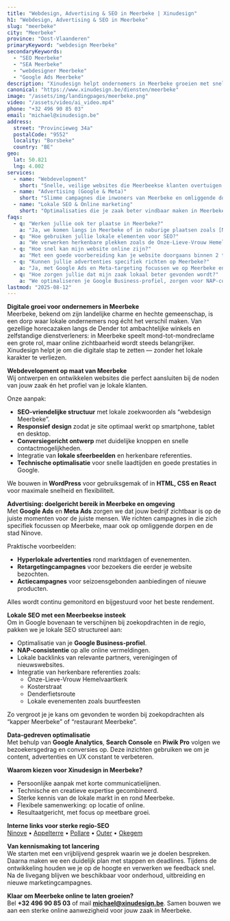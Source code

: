 ```yaml
---
title: "Webdesign, Advertising & SEO in Meerbeke | Xinudesign"
h1: "Webdesign, Advertising & SEO in Meerbeke"
slug: "meerbeke"
city: "Meerbeke"
province: "Oost-Vlaanderen"
primaryKeyword: "webdesign Meerbeke"
secondaryKeywords:
  - "SEO Meerbeke"
  - "SEA Meerbeke"
  - "webdesigner Meerbeke"
  - "Google Ads Meerbeke"
description: "Xinudesign helpt ondernemers in Meerbeke groeien met snelle websites, doelgerichte advertenties en lokale SEO-strategieën die inspelen op de eigenheid van het dorp."
canonical: "https://www.xinudesign.be/diensten/meerbeke"
image: "/assets/img/landingpages/meerbeke.png"
video: "/assets/video/ai_video.mp4"
phone: "+32 496 90 85 03"
email: "michael@xinudesign.be"
address:
  street: "Provincieweg 34a"
  postalCode: "9552"
  locality: "Borsbeke"
  country: "BE"
geo:
  lat: 50.821
  lng: 4.002
services:
  - name: "Webdevelopment"
    short: "Snelle, veilige websites die Meerbeekse klanten overtuigen en converteren."
  - name: "Advertising (Google & Meta)"
    short: "Slimme campagnes die inwoners van Meerbeke en omliggende dorpen gericht bereiken."
  - name: "Lokale SEO & Online marketing"
    short: "Optimalisaties die je zaak beter vindbaar maken in Meerbeke en omgeving."
faqs:
  - q: "Werken jullie ook ter plaatse in Meerbeke?"
    a: "Ja, we komen langs in Meerbeke of in naburige plaatsen zoals [Ninove](/diensten/ninove), [Appelterre](/diensten/appelterre) en [Pollare](/diensten/pollare). Online afspraken zijn ook mogelijk."
  - q: "Hoe gebruiken jullie lokale elementen voor SEO?"
    a: "We verwerken herkenbare plekken zoals de Onze-Lieve-Vrouw Hemelvaartkerk, de Kosterstraat en de Denderfietsroute in teksten, meta-data en visuals."
  - q: "Hoe snel kan mijn website online zijn?"
    a: "Met een goede voorbereiding kan je website doorgaans binnen 2 tot 4 weken live gaan."
  - q: "Kunnen jullie advertenties specifiek richten op Meerbeke?"
    a: "Ja, met Google Ads en Meta-targeting focussen we op Meerbeke en omliggende regio’s, zodat jouw boodschap exact de juiste doelgroep bereikt."
  - q: "Hoe zorgen jullie dat mijn zaak lokaal beter gevonden wordt?"
    a: "We optimaliseren je Google Business-profiel, zorgen voor NAP-consistentie en bouwen lokale backlinks rond zoekwoorden zoals 'webdesigner Meerbeke'."
lastmod: "2025-08-12"
---
```


**Digitale groei voor ondernemers in Meerbeke**  
Meerbeke, bekend om zijn landelijke charme en hechte gemeenschap, is een dorp waar lokale ondernemers nog écht het verschil maken. Van gezellige horecazaken langs de Dender tot ambachtelijke winkels en zelfstandige dienstverleners: in Meerbeke speelt mond-tot-mondreclame een grote rol, maar online zichtbaarheid wordt steeds belangrijker. Xinudesign helpt je om die digitale stap te zetten — zonder het lokale karakter te verliezen.

**Webdevelopment op maat van Meerbeke**  
Wij ontwerpen en ontwikkelen websites die perfect aansluiten bij de noden van jouw zaak én het profiel van je lokale klanten.  

Onze aanpak:  
- **SEO-vriendelijke structuur** met lokale zoekwoorden als “webdesign Meerbeke”.  
- **Responsief design** zodat je site optimaal werkt op smartphone, tablet en desktop.  
- **Conversiegericht ontwerp** met duidelijke knoppen en snelle contactmogelijkheden.  
- Integratie van **lokale sfeerbeelden** en herkenbare referenties.  
- **Technische optimalisatie** voor snelle laadtijden en goede prestaties in Google.  

We bouwen in **WordPress** voor gebruiksgemak of in **HTML, CSS en React** voor maximale snelheid en flexibiliteit.

**Advertising: doelgericht bereik in Meerbeke en omgeving**  
Met **Google Ads** en **Meta Ads** zorgen we dat jouw bedrijf zichtbaar is op de juiste momenten voor de juiste mensen. We richten campagnes in die zich specifiek focussen op Meerbeke, maar ook op omliggende dorpen en de stad Ninove.  

Praktische voorbeelden:  
- **Hyperlokale advertenties** rond marktdagen of evenementen.  
- **Retargetingcampagnes** voor bezoekers die eerder je website bezochten.  
- **Actiecampagnes** voor seizoensgebonden aanbiedingen of nieuwe producten.  

Alles wordt continu gemonitord en bijgestuurd voor het beste rendement.

**Lokale SEO met een Meerbeekse insteek**  
Om in Google bovenaan te verschijnen bij zoekopdrachten in de regio, pakken we je lokale SEO structureel aan:  
- Optimalisatie van je **Google Business-profiel**.  
- **NAP-consistentie** op alle online vermeldingen.  
- Lokale backlinks van relevante partners, verenigingen of nieuwswebsites.  
- Integratie van herkenbare referenties zoals:  
  - Onze-Lieve-Vrouw Hemelvaartkerk  
  - Kosterstraat  
  - Denderfietsroute  
  - Lokale evenementen zoals buurtfeesten  

Zo vergroot je je kans om gevonden te worden bij zoekopdrachten als “kapper Meerbeke” of “restaurant Meerbeke”.

**Data-gedreven optimalisatie**  
Met behulp van **Google Analytics**, **Search Console** en **Piwik Pro** volgen we bezoekersgedrag en conversies op. Deze inzichten gebruiken we om je content, advertenties en UX constant te verbeteren.

**Waarom kiezen voor Xinudesign in Meerbeke?**  
- Persoonlijke aanpak met korte communicatielijnen.  
- Technische en creatieve expertise gecombineerd.  
- Sterke kennis van de lokale markt in en rond Meerbeke.  
- Flexibele samenwerking: op locatie of online.  
- Resultaatgericht, met focus op meetbare groei.

**Interne links voor sterke regio-SEO**  
[Ninove](/diensten/ninove) • [Appelterre](/diensten/appelterre) • [Pollare](/diensten/pollare) • [Outer](/diensten/outer) • [Okegem](/diensten/okegem)

**Van kennismaking tot lancering**  
We starten met een vrijblijvend gesprek waarin we je doelen bespreken. Daarna maken we een duidelijk plan met stappen en deadlines. Tijdens de ontwikkeling houden we je op de hoogte en verwerken we feedback snel. Na de livegang blijven we beschikbaar voor onderhoud, uitbreiding en nieuwe marketingcampagnes.

**Klaar om Meerbeke online te laten groeien?**  
Bel **+32 496 90 85 03** of mail **[michael@xinudesign.be](mailto:michael@xinudesign.be)**. Samen bouwen we aan een sterke online aanwezigheid voor jouw zaak in Meerbeke.
